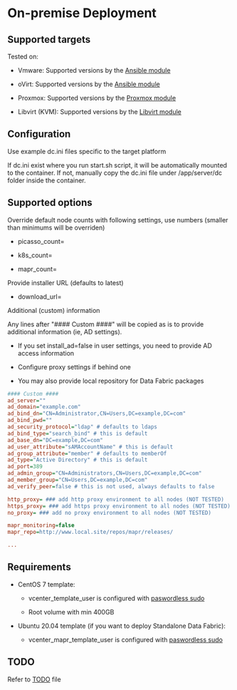 # On-premise Deployment

## Supported targets

Tested on:

- Vmware: Supported versions by the [Ansible module](https://galaxy.ansible.com/community/vmware)

- oVirt: Supported versions by the [Ansible module](https://galaxy.ansible.com/ovirt/ovirt)

- Proxmox: Supported versions by the [Proxmox module](https://docs.ansible.com/ansible/latest/collections/community/general/proxmox_kvm_module.html)

- Libvirt (KVM): Supported versions by the [Libvirt module](https://galaxy.ansible.com/community/libvirt)

## Configuration

Use example dc.ini files specific to the target platform

If dc.ini exist where you run start.sh script, it will be automatically mounted to the container. If not, manually copy the dc.ini file under /app/server/dc folder inside the container.

## Supported options

Override default node counts with following settings, use numbers (smaller than minimums will be overriden)

- picasso_count=

- k8s_count=

- mapr_count=

Provide installer URL (defaults to latest)

- download_url=

Additional (custom) information

Any lines after "#### Custom ####" will be copied as is to provide additional information (ie, AD settings).

- If you set install_ad=false in user settings, you need to provide AD access information

- Configure proxy settings if behind one

- You may also provide local repository for Data Fabric packages

 ```ini
#### Custom ####
ad_server=""
ad_domain="example.com"
ad_bind_dn="CN=Administrator,CN=Users,DC=example,DC=com"
ad_bind_pwd=""
ad_security_protocol="ldap" # defaults to ldaps
ad_bind_type="search_bind" # this is default
ad_base_dn="DC=example,DC=com"
ad_user_attribute="sAMAccountName" # this is default
ad_group_attribute="member" # defaults to memberOf
ad_type="Active Directory" # this is default
ad_port=389
ad_admin_group="CN=Administrators,CN=Users,DC=example,DC=com"
ad_member_group="CN=Users,DC=example,DC=com"
ad_verify_peer=false # this is not used, always defaults to false

http_proxy= ### add http proxy environment to all nodes (NOT TESTED)
https_proxy= ### add https proxy environment to all nodes (NOT TESTED)
no_proxy= ### add no proxy environment to all nodes (NOT TESTED)

mapr_monitoring=false
mapr_repo=http://www.local.site/repos/mapr/releases/

...
 ```

## Requirements

- CentOS 7 template:

  - vcenter_template_user is configured with [paswordless sudo](https://www.google.com/search?q=centos+7+passwordless+sudo)

  - Root volume with min 400GB

- Ubuntu 20.04 template (if you want to deploy Standalone Data Fabric):

  - vcenter_mapr_template_user is configured with [paswordless sudo](https://www.google.com/search?q=ubuntu+20.04+passwordless+sudo)

## TODO

Refer to [TODO](./TODO.md) file
